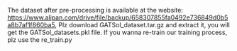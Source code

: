 The dataset after pre-processing is available at the website: https://www.alipan.com/drive/file/backup/658307855fa0492e736849d0b5a8b7af1f860ba5,
Plz download GATSol_dataset.tar.gz and extract it, you will get the  GATSol_datasets.pkl file.
If you wanna re-train our training process, plz use the re_train.py